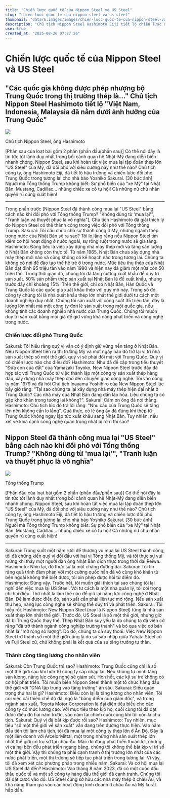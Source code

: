 ```yaml
---
title: "Chiến lược quốc tế của Nippon Steel và US Steel"
slug: "chien-luoc-quoc-te-cua-nippon-steel-va-us-steel"
thumbnail: "data/6.images/images/chien-luoc-quoc-te-cua-nippon-steel-va-us-steel.webp"
description: "Chủ tịch Nippon Steel Hashimoto Eiji tiết lộ chiến lược đối phó Trung Quốc và lý do đằng sau thương vụ mua lại US Steel, nhấn mạnh tầm quan trọng của việc duy trì sản xuất và công nghệ thép của Nhật Bản trên trường quốc tế."
use: true
created_at: "2025-08-26 07:27:26"
---
```


# Chiến lược quốc tế của Nippon Steel và US Steel

## "Các quốc gia không được phép nhượng bộ Trung Quốc trong thị trường thép là..." Chủ tịch Nippon Steel Hashimoto tiết lộ "Việt Nam, Indonesia, Malaysia đã nằm dưới ảnh hưởng của Trung Quốc"

![](/images/20250826-01342050-shincho-000-1-view.webp)

Chủ tịch Nippon Steel, ông Hashimoto

[Phần sau của loạt bài gồm 2 phần (phần đầu/phần sau)]
Có thể nói đây là tin tức tốt lành duy nhất trong bối cảnh quan hệ Nhật-Mỹ đang diễn biến nhanh chóng. Nippon Steel, sau khi hoàn tất việc mua lại tập đoàn thép lớn "US Steel" của Mỹ, đã đối phó với siêu cường này như thế nào? Chủ tịch công ty, ông Hashimoto Eiji, đã tiết lộ hậu trường và chiến lược đối phó Trung Quốc trong tương lai cho nhà báo Yoshiko Sakurai.
[30 bức ảnh] Người mà Tổng thống Trump không biết: Sự phổ biến của "xe Mỹ" tại Nhật Bản. Mustang, Cadillac... những chiếc xe cổ tụ hội! Cả những nữ chủ nhân quyến rũ cũng xuất hiện!
***

Trong phần trước [Nippon Steel đã thành công mua lại "US Steel" bằng cách nào khi đối phó với Tổng thống Trump? "Không dùng từ 'mua lại'", "Tranh luận và thuyết phục là vô nghĩa"], Chủ tịch Hashimoto đã giải thích lý do Nippon Steel có thể thành công trong việc đối phó với Tổng thống Trump.
Sakurai: Tôi cầu chúc cho sự thành công ở Mỹ, nhưng ngành thép trong nước của Nhật Bản sẽ ra sao? Tôi lo lắng rằng nếu Nippon Steel tìm kiếm cơ hội hoạt động ở nước ngoài, sự rỗng ruột trong nước sẽ gia tăng.
Hashimoto: Đáng tiếc là việc xây dựng nhà máy thép mới và tăng sản lượng ở Nhật Bản không còn thực tế. Từ năm 1965, Nhật Bản chưa xây dựng nhà máy thép mới nào và cũng không có kế hoạch nào trong tương lai. Chúng ta không có nơi để đào tạo thế hệ trẻ ở trong nước. Mức tiêu thụ thép của Nhật Bản đạt đỉnh 95 triệu tấn vào năm 1990 và hiện nay đã giảm một nửa còn 50 triệu tấn. Trong thời gian đó, chúng tôi đã tăng cường xuất khẩu để duy trì sản xuất. 50% sản phẩm thép sản xuất tại Nhật Bản là để xuất khẩu, nhưng trước đây chỉ khoảng 15%. Trên thế giới, chỉ có Nhật Bản, Hàn Quốc và Trung Quốc là các quốc gia xuất khẩu thép với quy mô này. Trong số đó, công ty chúng tôi là nhà xuất khẩu thép lớn nhất thế giới dưới tư cách một doanh nghiệp duy nhất. Chúng tôi sản xuất với công suất 35 triệu tấn, đây là lượng lớn nhất mà một công ty đơn lẻ sản xuất trong một quốc gia, nếu không tính các doanh nghiệp nhà nước của Trung Quốc. Chúng tôi muốn duy trì sản xuất bằng mọi giá để giữ vững khả năng phát triển và công nghệ trong nước.

### Chiến lược đối phó Trung Quốc

Sakurai: Tôi hiểu rằng quý vị vẫn có ý định giữ vững nền tảng ở Nhật Bản. Nếu Nippon Steel tiến ra thị trường Mỹ và một ngày nào đó trở lại vị trí nhà sản xuất thép số một thế giới, quý vị sẽ phải đối mặt với Trung Quốc. Quý vị có chiến lược nào cho điều đó?
Hashimoto: Như đã đề cập trong tiểu thuyết "Đứa con của đất" của Yamazaki Toyoko, New Nippon Steel trước đây đã hợp tác với Trung Quốc từ việc thành lập một công ty sản xuất thép hàng đầu, xây dựng nhà máy thép cho đến chuyển giao công nghệ. Tôi vào công ty năm 1979 và đã hỏi Chủ tịch Inayama Yoshihiro của New Nippon Steel lúc bấy giờ rằng: "Tại sao chúng ta lại xây dựng nhà máy thép hiện đại nhất ở Trung Quốc? Các nhà máy của Nhật Bản đang dần lão hóa. Liệu chúng ta có gặp khó khăn trong tương lai không?".
Sakurai: Cảm ơn ông đã nói thẳng.
Hashimoto: Chủ tịch lúc đó trả lời rằng: "Nhu cầu của Trung Quốc sẽ tăng lên nên không cần lo lắng". Quả thực, có lẽ ông ấy đã đúng khi thép từ Trung Quốc không ngay lập tức xuất khẩu sang Nhật Bản. Tuy nhiên, nếu xét về khía cạnh công nghệ quan trọng nhất bị rò rỉ thì sao?

## Nippon Steel đã thành công mua lại "US Steel" bằng cách nào khi đối phó với Tổng thống Trump? "Không dùng từ 'mua lại'", "Tranh luận và thuyết phục là vô nghĩa"

![](/images/20250826-01342029-shincho-000-1-view.webp)

Tổng thống Trump

[Phần đầu của loạt bài gồm 2 phần (phần đầu/phần sau)]
Có thể nói đây là tin tức tốt lành duy nhất trong bối cảnh quan hệ Nhật-Mỹ đang diễn biến nhanh chóng. Nippon Steel, sau khi hoàn tất việc mua lại tập đoàn thép lớn "US Steel" của Mỹ, đã đối phó với siêu cường này như thế nào? Chủ tịch công ty, ông Hashimoto Eiji, đã tiết lộ hậu trường và chiến lược đối phó Trung Quốc trong tương lai cho nhà báo Yoshiko Sakurai.
[30 bức ảnh] Người mà Tổng thống Trump không biết: Sự phổ biến của "xe Mỹ" tại Nhật Bản. Mustang, Cadillac... những chiếc xe cổ tụ hội! Cả những nữ chủ nhân quyến rũ cũng xuất hiện!
***

Sakurai: Trong suốt một năm rưỡi để thương vụ mua lại US Steel thành công, tôi đã chứng kiến quý vị đối đầu với hai vị Tổng thống Mỹ, và tôi thực sự vui mừng khi thấy một người đàn ông Nhật Bản đích thực trong thời đại Reiwa.
Hashimoto: Nhìn lại, đó thực sự là một chặng đường dài.
Sakurai: Tôi tin rằng quá trình đàm phán với một cường quốc hẳn đã vô cùng khó khăn từ bên ngoài không thể biết được, tôi xin phép được hỏi từ điểm đó.
Hashimoto: Đúng vậy. Trước hết, tôi muốn giải thích tại sao chúng tôi lại nghĩ đến việc mua lại US Steel. Với tư cách là một nhà quản lý, tôi coi trọng chỉ hai điều. Thứ nhất là làm thế nào để giữ lại năng lực công nghệ ở Nhật Bản. Để làm được điều đó, sản xuất cần phải liên tục mở rộng. Nếu sản xuất thu hẹp, năng lực công nghệ sẽ không thể duy trì và phát triển.
Sakurai: Tôi hiểu rồi.
Hashimoto: New Nippon Steel (nay là Nippon Steel) từng là nhà sản xuất thép lớn nhất thế giới. Trước đó, US Steel là số một thế giới, nhưng giờ đã bị Trung Quốc thay thế. Thép Nhật Bản suy yếu là do chúng ta đã viện cớ rằng "đã trở thành ngành công nghiệp trưởng thành" và bỏ qua việc cơ bản nhất là "mở rộng số lượng". Do đó, chúng ta đã suy thoái. Việc New Nippon Steel trở thành số một thế giới cũng là do sự sáp nhập giữa Yahata Steel cũ và Fuji Steel cũ, chứ không phải là kết quả của sự tăng trưởng tự thân.

### Thành công tăng lương cho nhân viên

Sakurai: Còn Trung Quốc thì sao?
Hashimoto: Trung Quốc cũng chỉ là số một thế giới sau khi hơn 10 công ty sáp nhập lại. Nếu không tự mình tăng sản lượng, năng lực công nghệ sẽ giảm sút. Hơn hết, các kỹ sư trẻ không có cơ hội phát triển. Tôi muốn biến Nippon Steel thành một tổ chức hàng đầu thế giới với "DNA tập trung vào tăng trưởng" ăn sâu.
Sakurai: Điều quan trọng thứ hai là gì?
Hashimoto: Điều còn lại là tăng lương cho nhân viên. Tôi coi việc cải thiện chế độ đãi ngộ là "bảng điểm của giám đốc", và trong ngành sản xuất, Toyota Motor Corporation là đại diện tiêu biểu cho các công ty có mức lương cao. Với mục tiêu theo kịp họ, cuối cùng tôi đã đạt được điều đó hai năm trước, vào năm tài chính cuối cùng khi tôi còn là chủ tịch.
Sakurai: Quý vị đã bắt kịp được rồi sao?
Hashimoto: Tuy nhiên, mục tiêu "số một thế giới về sản xuất" vẫn đang trên đường thực hiện. Vào năm đầu tiên tôi làm chủ tịch, tôi đã mua lại một công ty thép lớn ở Ấn Độ. Đây là một liên doanh với ArcelorMittal, một trong những nhà sản xuất thép lớn nhất thế giới có trụ sở tại châu Âu. Mặc dù đang phát triển thuận lợi, nhưng vì cả hai bên đều phát triển ngang bằng, chúng tôi không thể bắt kịp vị trí số một thế giới. Vậy thì chúng ta phải cạnh tranh ở thị trường lớn nhất của các nước phát triển, một thị trường sẽ tiếp tục phát triển trong tương lai. Vì vậy, tôi đã xem xét các phương pháp trong nhiều năm.
Sakurai: Và cơ hội mua lại US Steel đã đến?
Hashimoto: Vào tháng 8 năm 2023, đã có một cuộc đấu thầu quốc tế và một số công ty hàng đầu thế giới đã cạnh tranh. Chúng tôi đã đặt cược vào đó. US Steel cũng sở hữu các nhà máy thép ở châu Âu, và khả năng tham gia vào các hoạt động kinh doanh ở châu Âu và Mỹ là rất hấp dẫn.